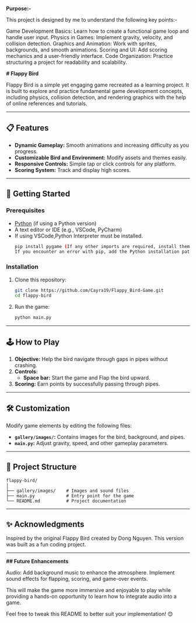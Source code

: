 **Purpose:-**

This project is designed by me to understand the following key points:- 

Game Development Basics: Learn how to create a functional game loop and handle user input.
Physics in Games: Implement gravity, velocity, and collision detection.
Graphics and Animation: Work with sprites, backgrounds, and smooth animations.
Scoring and UI: Add scoring mechanics and a user-friendly interface.
Code Organization: Practice structuring a project for readability and scalability.

**# Flappy Bird**

Flappy Bird is a simple yet engaging game recreated as a learning project. It is built to explore and practice fundamental game development concepts, including physics, collision detection, and rendering
graphics with the help of online references and tutorials.

---

## 📋 Features

- **Dynamic Gameplay:** Smooth animations and increasing difficulty as you progress.  
- **Customizable Bird and Environment:** Modify assets and themes easily.  
- **Responsive Controls:** Simple tap or click controls for any platform.  
- **Scoring System:** Track and display high scores.  

---

## 🚀 Getting Started

### Prerequisites
- [Python](https://www.python.org/) (if using a Python version)
- A text editor or IDE (e.g., VSCode, PyCharm)
- If using VSCode,Python Interpreter must be installed.
  ```bash
  pip install pygame (If any other imports are required, install them with pip)
  If you encounter an error with pip, add the Python installation path (up to the Scripts folder) to the PATH variable under System Variables in Environment Variables.
  ```

### Installation
1. Clone this repository:  
   ```bash
   git clone https://github.com/Cayra19/Flappy_Bird-Game.git
   cd flappy-bird
   ```
2. Run the game:  
   ```bash
   python main.py
   ```

---

## 🕹️ How to Play

1. **Objective:** Help the bird navigate through gaps in pipes without crashing.
2. **Controls:**
   - **Space bar:** Start the game and Flap the bird upward.    
3. **Scoring:** Earn points by successfully passing through pipes.

---

## 🛠️ Customization

Modify game elements by editing the following files:  
- **`gallery/images/`:** Contains images for the bird, background, and pipes.  
- **`main.py`:** Adjust gravity, speed, and other gameplay parameters.

---

## 📂 Project Structure

```
flappy-bird/
│
├── gallery/images/    # Images and sound files
├── main.py            # Entry point for the game
└── README.md          # Project documentation
```

---

## ✨ Acknowledgments

Inspired by the original Flappy Bird created by Dong Nguyen. This version was built as a fun coding project.

---

**## Future Enhancements**

Audio:
Add background music to enhance the atmosphere.
Implement sound effects for flapping, scoring, and game-over events.

This will make the game more immersive and enjoyable to play while providing a hands-on opportunity to learn how to integrate audio into a game.

Feel free to tweak this README to better suit your implementation! 😊
